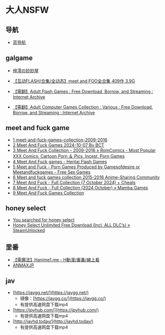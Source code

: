# 大人NSFW

## 导航
- [蓝导航](https://lan.alinkdh.com/)

## galgame
- [梓澪の妙妙屋](https://zi0.cc/)

- [【互动FLASH/合集/全动态】meet and FOO全合集 409作 3.9G ](https://www.acggw.me/12501.html)

- [【需翻】Adult Flash Games : Free Download, Borrow, and Streaming : Internet Archive](https://archive.org/details/AdultFlashGamesAndAnimations)

- [【需翻】Adult Computer Games Collection : Various : Free Download, Borrow, and Streaming : Internet Archive](https://archive.org/details/adult_computer_games_collection)

## meet and fuck game
- [1 meet-and-fuck-games-collection-2009-2016](https://pornplaybb.com/games-3d-and-2d/meet-and-fuck-games-collection-2009-2016/)
- [2 Meet And Fuck Games 2024-10-07 By BCT](https://lewdgames.to/meet-and-fuck-games-bct/)
- [3 Meet And Fuck Collection - 2009-2016 » RomComics - Most Popular XXX Comics, Cartoon Porn ＆ Pics, Incest, Porn Games](https://romcomics.net/porn-games/16713-meet-and-fuck-collection-2009-2016.html)
- [4 Meet And Fuck games - Hentai Flash Games](https://h-flash.com/tag/meet-and-fuck-games/)
- [5 Meet and Fuck - Porn Games Produced by Gamesofdesire or Meetandfuckgames - Free Sex Games](https://gamcore.com/meet_and_fuck)
- [6 Meet and fuck games collection 2015-2016 Anime-Sharing Community](https://www.anime-sharing.com/threads/meet-and-fuck-games-collection-2015-2016.502096/)
- [7 Meet And Fuck - Full Collection (7 October 2024) + Cheats](https://adultgamescollector.com/2024/10/07/meet-and-fuck-full-collection-12-2020/)
- [8 Meet And Fuck - Full Collection (2024 October) » Mamba Games](https://mamba-games.com/meet-and-fuck-full-newest-collection-with-cheats/)
- [9 Meet And Fuck Games Collection](https://svscomics.com/download/334551/meet-and-fuck-2009-2016-march-update)

## honey select
- [You searched for honey select](https://lewdgames.to/?s=honey+select&post_type=post)
- [Honey Select Unlimited Free Download (Incl. ALL DLC’s) » SteamUnlocked](https://steamunlocked.pro/honey-select-unlimited-free-download-72/)

## 里番
- [【需魔法】Hanime1.me - H動漫/裏番/線上看](https://hanime1.me/)
- [ANMAXJP](https://cn.anmaxjp.com/)

## jav
- [https://javgg.net/](https://javgg.net/)
  - 镜像：[https://javgg.co/](https://javgg.co/)
  - 有提供高速网盘下载mp4
- [https://jpvhub.com/](https://jpvhub.com/)
    - 有提供高速网盘下载mp4
- [http://javhd.today/](http://javhd.today/)
    - 有提供高速网盘下载mp4
